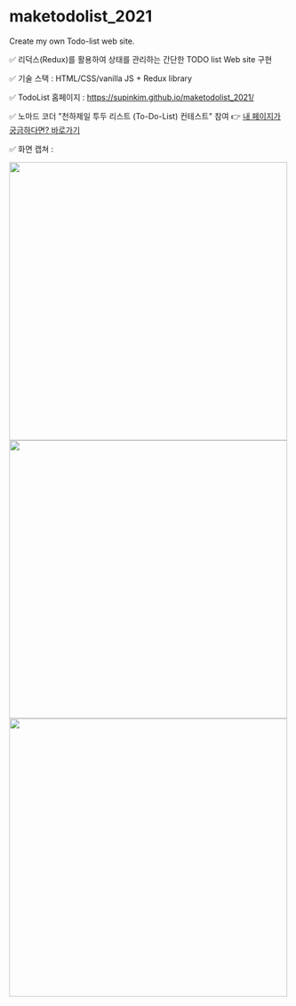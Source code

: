 # maketodolist_2021
Create my own Todo-list web site.

✅ 리덕스(Redux)를 활용하여 상태를 관리하는 간단한 TODO list Web site 구현

✅ 기술 스택 : HTML/CSS/vanilla JS + Redux library
 
✅ TodoList 홈페이지 : https://supinkim.github.io/maketodolist_2021/

✅ 노마드 코더 "천하제일 투두 리스트 (To-Do-List) 컨테스트" 참여 👉 [내 페이지가 궁금하다면? 바로가기](https://nomadcoders.co/community/thread/238)

✅ 화면 캡쳐 : 

<img src="https://user-images.githubusercontent.com/49034615/107118907-4d530880-68c7-11eb-9d97-c40010d9378b.png" width="500px">
<img src="https://user-images.githubusercontent.com/49034615/107118909-517f2600-68c7-11eb-8604-db63df8ce0f5.png" width="500px">
<img src="https://user-images.githubusercontent.com/49034615/107118910-52b05300-68c7-11eb-81cc-427af0995caa.png" width="500px">

